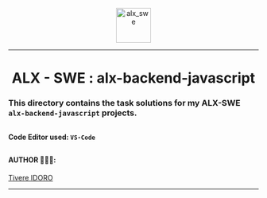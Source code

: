 
<p align="center">
    <img align="center" src="https://github.com/tivereidoro/assets/assets/105525310/8d298662-9874-46b0-aabc-54f837bcc6a4" alt="alx_swe" width="70"  height="70"/>
</p>

---

<div align="center">

# ALX - SWE : alx-backend-javascript
</div>

### This directory contains the task solutions for my ALX-SWE `alx-backend-javascript` projects.

##
#### Code Editor used: `VS-Code`
##
#### AUTHOR 👨🏽‍💻:
[Tivere IDORO](https://github.com/tivereidoro)
<hr>